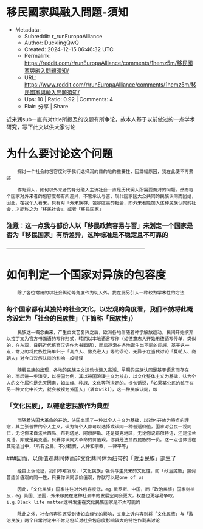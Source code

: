 # 移民國家與融入問題-須知

- Metadata:
  - Subreddit: r_runEuropaAlliance
  - Author: DucklingQwQ
  - Created: 2024-12-15 06:46:32 UTC
  - Permalink: https://reddit.com/r/runEuropaAlliance/comments/1hemz5m/移民國家與融入問題須知/
  - URL: https://www.reddit.com/r/runEuropaAlliance/comments/1hemz5m/移民國家與融入問題須知/
  - Ups: 10 | Ratio: 0.92 | Comments: 4
  - Flair: 分享 | Share


近来润sub一直有对title所提及的议题有所争论，故本人基于以前做过的一点学术研究，写下此文以供大家讨论

# 为什么要讨论这个问题

        探讨一个社会的包容度对于我们选择润的目的地的重要性，因篇幅原因，我在此便不再赘述

        作为润人，如何以外来者的身分融入主流社会一直是历代润人所需要面对的问题，然而每个国家对外来者的包容度都有所差异，不管承认与否，现代国家因大众共同的民族认同而团结，因此，在我个人看来，只有对「外来族群」包容度高的社会，即外来者能加入这种民族认同的社会，才能称之为「移民社会」，或者「移民国家」

### 注意：这一点我与部份人以「移民政策容易与否」来划定一个国家是否为「移民国家」有所差异，这种标准是不稳定且不可靠的

——————————————————————————

# 如何判定一个国家对异族的包容度

        除了各位常用的以社会舆论等角度作为切入外，我在此另引入一种较为学术性的方法

### 每个国家都有其独特的社会文化，以宏观的角度看，我们不妨将此概念设定为「社会的民族性」（下简称「民族性」）

        民族这一概念由来，产生自文艺复兴之后，欧洲各地伴随着神学解放运动，民间开始摈弃以拉丁文为官方书面语的写作形式，转而以本地语言写作（如德意志人开始用德语写传单，类似的，在东亚，日韩近代摈弃汉语作为书面语），而后逐渐在各地诞生出不同的民族。基于这一点，常见的将民族性简单归于「高卢人、撒克逊人」等的谬论，无异于在当代讨论「夏朝人、商朝人」对今日汉族认同的影响一般错误

        随着民族的出现，各地的民族主义运动也进入高潮，早期的民族认同是基于语言而存在的，而后进一步演变，以德国为例，其以德国浪漫主义为核心，以文化整体主义为基础，认为个人的文化属性是先天因素，如血缘、种族、文化等所决定的。换句话说，「如果某公民的孩子在另一种文化中长大，就会被视为外国人」（转自wiki），这一种民族认同，即

### 「文化民族」，以德意志民族作为典型

        而随着法国大革命的开始，法国出现了一种以个人主义为基础，以对外开放为特点的理念，其主张普世的个人主义，认为每个人都可以选择或认同一种普适价值，国家对公民一视同仁，无论你来自法兰西岛、布列塔尼、阿尔萨斯、还是奥克地区，无论你说布尔特语，还是法兰克语，抑或是奥克语，只要你认同大革命的价值观，你就是法兰西民族的一员。这一点也体现在其宪法当中，「所有公民，不分籍贯、人种和宗教，一律平等」

\###因而，以价值观共同体而非文化共同体为纽带的「政治民族」诞生了

        经由上诉论证，我们不难发现，「文化民族」强调与生具来的文化性，而「政治民族」强调普适价值观的同一性，只要你认同该价值观，你就可以是one of us

        因此，「文化民族」国家往往对外包容度低，eg.俄罗斯、中国，而「政治民族」国家则相反，eg.美国、法国，外来移民在这种社会中的发展空间会更大，权益也更容易争取，i.g.Black life matter这种发生在文化民族国家是不太可能的

        除此之外，社会包容性还受到诸如血缘论的影响，文章上诉内容则将「文化民族」与「政治民族」两个日常讨论中不常见但却对社会包容度影响较大的特性作剥离讨论

